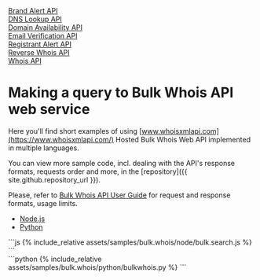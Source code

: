 <div class="toc">
    <a class="button" href="./brand-alert"><div class="toc-item">Brand Alert API</div></a>
	<a class="button" href="./dns-lookup"><div class="toc-item">DNS Lookup API</div></a>
    <a class="button" href="./domain-availability"><div class="toc-item">Domain Availability API</div></a>
	<a class="button" href="./email.verification"><div class="toc-item">Email Verification API</div></a>
    <a class="button" href="./regiastrant-alert"><div class="toc-item">Registrant Alert API</div></a>
    <a class="button" href="./reverse-whois"><div class="toc-item">Reverse Whois API</div></a>
	<a class="button" href="./"><div class="toc-item">Whois API</div></a>
</div>

# Making a query to Bulk Whois API web service


Here you'll find short examples of using
[www.whoisxmlapi.com](https://www.whoisxmlapi.com/) Hosted Bulk Whois Web API
implemented in multiple languages.

You can view more sample code, incl. dealing with the API's response formats,
requests order and more, in the
[repository]({{ site.github.repository_url }}).


Please, refer to
[Bulk Whois API User Guide](https://www.whoisxmlapi.com/bulk-whois-api-userguide.php) for
 request and response formats, usage limits.

<ul id="profileTabs" class="nav nav-tabs" role="tablist">
    <li class="active"><a href="#nodejs" data-toggle="tab">Node.js</a></li>
    <li><a href="#python" data-toggle="tab">Python</a></li>
</ul>

<div class="tab-content">

<div role="tabpanel" class="tab-pane active" id="nodejs">
<div class="container-fluid" markdown="1">
```js
{% include_relative assets/samples/bulk.whois/node/bulk.search.js %}
```
</div>
</div>

<div role="tabpanel" class="tab-pane" id="python">
<div class="container-fluid" markdown="1">
```python
{% include_relative assets/samples/bulk.whois/python/bulkwhois.py %}
```
</div>
</div>

